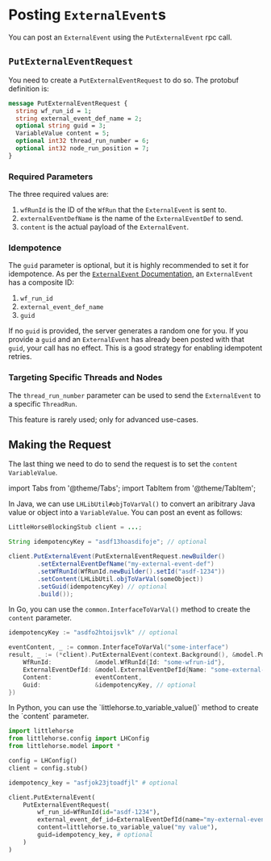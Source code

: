 # Posting `ExternalEvent`s

You can post an `ExternalEvent` using the `PutExternalEvent` rpc call.

## `PutExternalEventRequest`

You need to create a `PutExternalEventRequest` to do so. The protobuf definition is:

```protobuf
message PutExternalEventRequest {
  string wf_run_id = 1;
  string external_event_def_name = 2;
  optional string guid = 3;
  VariableValue content = 5;
  optional int32 thread_run_number = 6;
  optional int32 node_run_position = 7;
}
```

### Required Parameters

The three required values are:

1. `wfRunId` is the ID of the `WfRun` that the `ExternalEvent` is sent to.
2. `externalEventDefName` is the name of the `ExternalEventDef` to send.
3. `content` is the actual payload of the `ExternalEvent`.

### Idempotence

The `guid` parameter is optional, but it is highly recommended to set it for idempotence. As per the [`ExternalEvent` Documentation](/docs/concepts/external-events), an `ExternalEvent` has a composite ID:

1. `wf_run_id`
2. `external_event_def_name`
3. `guid`

If no `guid` is provided, the server generates a random one for you. If you provide a `guid` and an `ExternalEvent` has already been posted with that `guid`, your call has no effect. This is a good strategy for enabling idempotent retries.

### Targeting Specific Threads and Nodes

The `thread_run_number` parameter can be used to send the `ExternalEvent` to a specific `ThreadRun`.

This feature is rarely used; only for advanced use-cases.

## Making the Request

The last thing we need to do to send the request is to set the `content` `VariableValue`.

import Tabs from '@theme/Tabs';
import TabItem from '@theme/TabItem';

<Tabs>
  <TabItem value="java" label="Java" default>

In Java, we can use `LHLibUtil#objToVarVal()` to convert an aribitrary Java value or object into a `VariableValue`. You can post an event as follows:

```java
LittleHorseBlockingStub client = ...;

String idempotencyKey = "asdf13hoasdifoje"; // optional

client.PutExternalEvent(PutExternalEventRequest.newBuilder()
        .setExternalEventDefName("my-external-event-def")
        .setWfRunId(WfRunId.newBuilder().setId("asdf-1234"))
        .setContent(LHLibUtil.objToVarVal(someObject))
        .setGuid(idempotencyKey) // optional
        .build());
```

  </TabItem>
  <TabItem value="go" label="Go">

In Go, you can use the `common.InterfaceToVarVal()` method to create the `content` parameter.

```go
idempotencyKey := "asdfo2htoijsvlk" // optional

eventContent, _ := common.InterfaceToVarVal("some-interface")
result, _ := (*client).PutExternalEvent(context.Background(), &model.PutExternalEventRequest{
	WfRunId:            &model.WfRunId{Id: "some-wfrun-id"},
	ExternalEventDefId: &model.ExternalEventDefId{Name: "some-external-event-def"},
	Content:            eventContent,
	Guid:               &idempotencyKey, // optional
})
```

  </TabItem>
  <TabItem value="python" label="Python">
In Python, you can use the `littlehorse.to_variable_value()` method to create the `content` parameter.

```python
import littlehorse
from littlehorse.config import LHConfig
from littlehorse.model import *

config = LHConfig()
client = config.stub()

idempotency_key = "asfjok23jtoadfjl" # optional

client.PutExternalEvent(
    PutExternalEventRequest(
        wf_run_id=WfRunId(id="asdf-1234"),
        external_event_def_id=ExternalEventDefId(name="my-external-event-def"),
        content=littlehorse.to_variable_value("my value"),
        guid=idempotency_key, # optional
    )
)
```

  </TabItem>
</Tabs>
